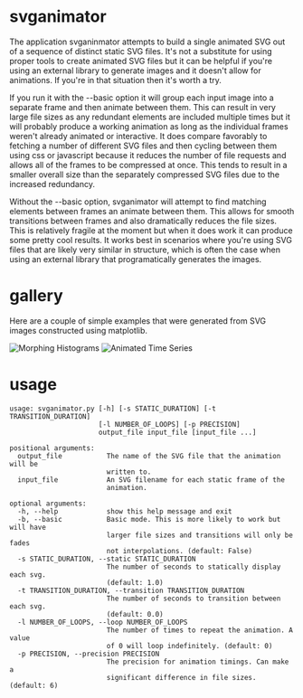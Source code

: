 # svganimator
The application svganinmator attempts to build a single animated SVG out of a sequence of distinct static SVG files. It's not a substitute for using proper tools to create animated SVG files but it can be helpful if you're using an external library to generate images and it doesn't allow for animations. If you're in that situation then it's worth a try.

If you run it with the --basic option it will group each input image into a separate frame and then animate between them. This can result in very large file sizes as any redundant elements are included multiple times but it will probably produce a working animation as long as the individual frames weren't already animated or interactive. It does compare favorably to fetching a number of different SVG files and then cycling between them using css or javascript because it reduces the number of file requests and allows all of the frames to be compressed at once. This tends to result in a smaller overall size than the separately compressed SVG files due to the increased redundancy.

Without the --basic option, svganimator will attempt to find matching elements between frames an animate between them. This allows for smooth transitions between frames and also dramatically reduces the file sizes. This is relatively fragile at the moment but when it does work it can produce some pretty cool results. It works best in scenarios where you're using SVG files that are likely very similar in structure, which is often the case when using an external library that programatically generates the images.

# gallery
Here are a couple of simple examples that were generated from SVG images constructed using matplotlib.

![Morphing Histograms](http://nuclear.ucdavis.edu/~sangaline/github/svganimator/morphing_histograms.svg)
![Animated Time Series](http://nuclear.ucdavis.edu/~sangaline/github/svganimator/animated_time_series.svg)

# usage
```
usage: svganimator.py [-h] [-s STATIC_DURATION] [-t TRANSITION_DURATION]
                      [-l NUMBER_OF_LOOPS] [-p PRECISION]
                      output_file input_file [input_file ...]

positional arguments:
  output_file           The name of the SVG file that the animation will be
                        written to.
  input_file            An SVG filename for each static frame of the
                        animation.

optional arguments:
  -h, --help            show this help message and exit
  -b, --basic           Basic mode. This is more likely to work but will have
                        larger file sizes and transitions will only be fades
                        not interpolations. (default: False)
  -s STATIC_DURATION, --static STATIC_DURATION
                        The number of seconds to statically display each svg.
                        (default: 1.0)
  -t TRANSITION_DURATION, --transition TRANSITION_DURATION
                        The number of seconds to transition between each svg.
                        (default: 0.0)
  -l NUMBER_OF_LOOPS, --loop NUMBER_OF_LOOPS
                        The number of times to repeat the animation. A value
                        of 0 will loop indefinitely. (default: 0)
  -p PRECISION, --precision PRECISION
                        The precision for animation timings. Can make a
                        significant difference in file sizes. (default: 6)
```
